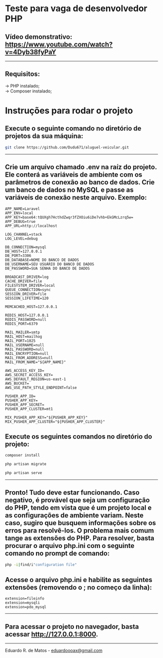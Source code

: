 # Teste para vaga de desenvolvedor PHP

## Vídeo demonstrativo: https://www.youtube.com/watch?v=4Dyb38fyPaY

<hr/>

## Requisitos:
-> PHP instalado;  
-> Composer instalado;

# Instruções para rodar o projeto

## Execute o seguinte comando no diretório de projetos da sua máquina:

```sh
git clone https://github.com/Dudu671/aluguel-veicular.git
```

<hr/>

## Crie um arquivo chamado .env na raíz do projeto. Ele conterá as variáveis de ambiente com os parâmetros de conexão ao banco de dados. Crie um banco de dados no MySQL e passe as variáveis de conexão neste arquivo. Exemplo:
```
APP_NAME=Laravel
APP_ENV=local
APP_KEY=base64:tQUXgh7HcthdZwqr3fZXOiu6iDe7vhb+EkGMcLzrq5w=
APP_DEBUG=true
APP_URL=http://localhost

LOG_CHANNEL=stack
LOG_LEVEL=debug

DB_CONNECTION=mysql
DB_HOST=127.0.0.1
DB_PORT=3306
DB_DATABASE=NOME DO BANCO DE DADOS
DB_USERNAME=SEU USUÁRIO DO BANCO DE DADOS
DB_PASSWORD=SUA SENHA DO BANCO DE DADOS

BROADCAST_DRIVER=log
CACHE_DRIVER=file
FILESYSTEM_DRIVER=local
QUEUE_CONNECTION=sync
SESSION_DRIVER=file
SESSION_LIFETIME=120

MEMCACHED_HOST=127.0.0.1

REDIS_HOST=127.0.0.1
REDIS_PASSWORD=null
REDIS_PORT=6379

MAIL_MAILER=smtp
MAIL_HOST=mailhog
MAIL_PORT=1025
MAIL_USERNAME=null
MAIL_PASSWORD=null
MAIL_ENCRYPTION=null
MAIL_FROM_ADDRESS=null
MAIL_FROM_NAME="${APP_NAME}"

AWS_ACCESS_KEY_ID=
AWS_SECRET_ACCESS_KEY=
AWS_DEFAULT_REGION=us-east-1
AWS_BUCKET=
AWS_USE_PATH_STYLE_ENDPOINT=false

PUSHER_APP_ID=
PUSHER_APP_KEY=
PUSHER_APP_SECRET=
PUSHER_APP_CLUSTER=mt1

MIX_PUSHER_APP_KEY="${PUSHER_APP_KEY}"
MIX_PUSHER_APP_CLUSTER="${PUSHER_APP_CLUSTER}"

```

## Execute os seguintes comandos no diretório do projeto:
```sh
composer install
```
```sh
php artisan migrate
```
```sh
php artisan serve
```

<hr/>

## Pronto! Tudo deve estar funcionando. Caso negativo, é provável que seja um configuração do PHP, tendo em vista que é um projeto local e as configurações de ambiente variam. Neste caso, sugiro que busquem informações sobre os erros para resolvê-los. O problema mais comum tange as extensões do PHP. Para resolver, basta procurar o arquivo php.ini com o seguinte comando no prompt de comando:
```sh
php -i|find/i"configuration file"
```
## Acesse o arquivo php.ini e habilite as seguintes extensões (removendo o ; no começo da linha):
```
extension=fileinfo
extension=mysqli
extension=pdo_mysql
```

<hr/>

## Para acessar o projeto no navegador, basta acessar http://127.0.0.1:8000.

<hr/>

Eduardo R. de Matos - eduardoooax@gmail.com
